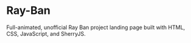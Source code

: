 # Ray-Ban
Full-animated, unofficial Ray Ban project landing page built with HTML, CSS, JavaScript, and SherryJS.
